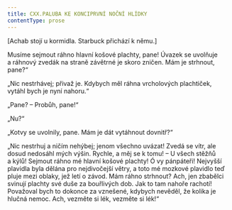 ```yaml
---
title: CXX.PALUBA KE KONCIPRVNÍ NOČNÍ HLÍDKY
contentType: prose
---
```


\[Achab stojí u kormidla. Starbuck přichází k němu.\]

Musíme sejmout ráhno hlavní košové plachty, pane! Úvazek se uvolňuje a ráhnový zvedák na straně závětrné je skoro zničen. Mám je strhnout, pane?“

„Nic nestrhávej; přivaž je. Kdybych měl ráhna vrcholových plachtiček, vytáhl bych je nyní nahoru.“

„Pane? – Probůh, pane!“

„Nu?“

„Kotvy se uvolnily, pane. Mám je dát vytáhnout dovnitř?“

„Nic nestrhuj a ničím nehýbej; jenom všechno uvázat! Zvedá se vítr, ale dosud nedosáhl mých výšin. Rychle, a měj se k tomu! – U všech stěžňů a kýlů! Sejmout ráhno mé hlavní košové plachty! Ó vy pánpáteři! Nejvyšší plavidla byla dělána pro nejdivočejší větry, a toto mé mozkové plavidlo teď pluje mezi oblaky, jež letí o závod. Mám ráhno strhnout? Ach, jen zbabělci svinují plachty své duše za bouřlivých dob. Jak to tam nahoře rachotí! Považoval bych to dokonce za vznešené, kdybych nevěděl, že kolika je hlučná nemoc. Ach, vezměte si lék, vezměte si lék!“
